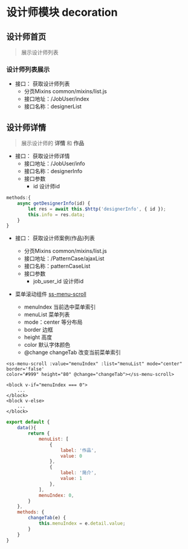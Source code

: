 # 设计师模块 decoration

## 设计师首页
>展示设计师列表
### 设计师列表展示
- 接口： 获取设计师列表
    + 分页Mixins common/mixins/list.js
    + 接口地址：/JobUser/index
    + 接口名称：designerList
 

## 设计师详情
>展示设计师的 **详情** 和 **作品**
- 接口： 获取设计师详情
    + 接口地址：/JobUser/info
    + 接口名称：designerInfo
    + 接口参数 
        * id 设计师id
```js        
methods:{
    async getDesignerInfo(id) {
        let res = await this.$http('designerInfo', { id });
        this.info = res.data;
    }
}
```
- 接口： 获取设计师案例(作品)列表
    + 分页Mixins common/mixins/list.js
    + 接口地址：/PatternCase/ajaxList
    + 接口名称：patternCaseList
    + 接口参数 
        * job_user_id 设计师id


- 菜单滚动组件 [ss-menu-scroll]()
    + menuIndex 当前选中菜单索引
    + menuList 菜单列表
    + mode：center 等分布局
    + border 边框
    + height 高度
    + color 默认字体颜色
    + @change changeTab 改变当前菜单索引
```vue
<ss-menu-scroll :value="menuIndex" :list="menuList" mode="center" border='false' 
color="#999" height="80" @change="changeTab"></ss-menu-scroll>

<block v-if="menuIndex === 0">
    ...
</block>
<block v-else>
    ...
</block>
```
```js
export default {
    data(){
        return {
            menuList: [   
                {
                    label: '作品',
                    value: 0
                },
                {
                    label: '简介',
                    value: 1
                },
            ],
            menuIndex: 0,
        }
    },
    methods: {
        changeTab(e) {
            this.menuIndex = e.detail.value;
        }
    }
}
```
